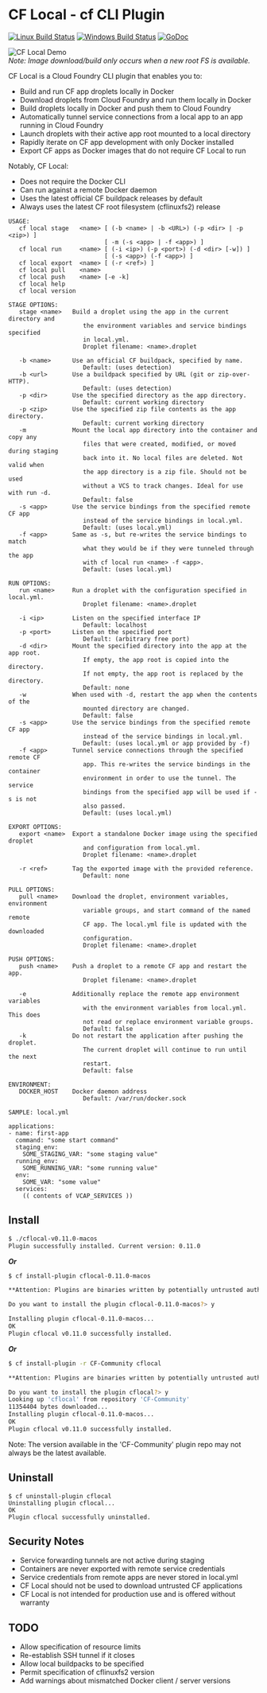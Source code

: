 # CF Local - cf CLI Plugin

[![Linux Build Status](https://travis-ci.org/sclevine/cflocal.svg?branch=master)](https://travis-ci.org/sclevine/cflocal)
[![Windows Build Status](https://ci.appveyor.com/api/projects/status/tbaf399k1d60q78j/branch/master?svg=true)](https://ci.appveyor.com/project/sclevine/cflocal/branch/master)
[![GoDoc](https://godoc.org/github.com/sclevine/cflocal?status.svg)](https://godoc.org/github.com/sclevine/cflocal)

![CF Local Demo](https://raw.githubusercontent.com/sclevine/cflocal/master/assets/cflocal-demo.gif) \
*Note: Image download/build only occurs when a new root FS is available.*

CF Local is a Cloud Foundry CLI plugin that enables you to:

* Build and run CF app droplets locally in Docker
* Download droplets from Cloud Foundry and run them locally in Docker
* Build droplets locally in Docker and push them to Cloud Foundry
* Automatically tunnel service connections from a local app to an app running in Cloud Foundry
* Launch droplets with their active app root mounted to a local directory
* Rapidly iterate on CF app development with only Docker installed
* Export CF apps as Docker images that do not require CF Local to run

Notably, CF Local:

* Does not require the Docker CLI
* Can run against a remote Docker daemon
* Uses the latest official CF buildpack releases by default
* Always uses the latest CF root filesystem (cflinuxfs2) release

```
USAGE:
   cf local stage   <name> [ (-b <name> | -b <URL>) (-p <dir> | -p <zip>) ]
                           [ -m (-s <app> | -f <app>) ]
   cf local run     <name> [ (-i <ip>) (-p <port>) (-d <dir> [-w]) ]
                           [ (-s <app>) (-f <app>) ]
   cf local export  <name> [ (-r <ref>) ]
   cf local pull    <name>
   cf local push    <name> [-e -k]
   cf local help
   cf local version

STAGE OPTIONS:
   stage <name>   Build a droplet using the app in the current directory and
                     the environment variables and service bindings specified
                     in local.yml.
                     Droplet filename: <name>.droplet

   -b <name>      Use an official CF buildpack, specified by name.
                     Default: (uses detection)
   -b <url>       Use a buildpack specified by URL (git or zip-over-HTTP).
                     Default: (uses detection)
   -p <dir>       Use the specified directory as the app directory.
                     Default: current working directory
   -p <zip>       Use the specified zip file contents as the app directory.
                     Default: current working directory
   -m             Mount the local app directory into the container and copy any
                     files that were created, modified, or moved during staging
                     back into it. No local files are deleted. Not valid when
                     the app directory is a zip file. Should not be used
                     without a VCS to track changes. Ideal for use with run -d.
                     Default: false
   -s <app>       Use the service bindings from the specified remote CF app
                     instead of the service bindings in local.yml.
                     Default: (uses local.yml)
   -f <app>       Same as -s, but re-writes the service bindings to match
                     what they would be if they were tunneled through the app
                     with cf local run <name> -f <app>.
                     Default: (uses local.yml)

RUN OPTIONS:
   run <name>     Run a droplet with the configuration specified in local.yml.
                     Droplet filename: <name>.droplet

   -i <ip>        Listen on the specified interface IP
                     Default: localhost
   -p <port>      Listen on the specified port
                     Default: (arbitrary free port)
   -d <dir>       Mount the specified directory into the app at the app root.
                     If empty, the app root is copied into the directory.
                     If not empty, the app root is replaced by the directory.
                     Default: none
   -w             When used with -d, restart the app when the contents of the
                     mounted directory are changed.
                     Default: false
   -s <app>       Use the service bindings from the specified remote CF app
                     instead of the service bindings in local.yml.
                     Default: (uses local.yml or app provided by -f)
   -f <app>       Tunnel service connections through the specified remote CF
                     app. This re-writes the service bindings in the container
                     environment in order to use the tunnel. The service
                     bindings from the specified app will be used if -s is not
                     also passed.
                     Default: (uses local.yml)

EXPORT OPTIONS:
   export <name>  Export a standalone Docker image using the specified droplet
                     and configuration from local.yml.
                     Droplet filename: <name>.droplet

   -r <ref>       Tag the exported image with the provided reference.
                     Default: none

PULL OPTIONS:
   pull <name>    Download the droplet, environment variables, environment
                     variable groups, and start command of the named remote
                     CF app. The local.yml file is updated with the downloaded
                     configuration.
                     Droplet filename: <name>.droplet

PUSH OPTIONS:
   push <name>    Push a droplet to a remote CF app and restart the app.
                     Droplet filename: <name>.droplet

   -e             Additionally replace the remote app environment variables
                     with the environment variables from local.yml. This does
                     not read or replace environment variable groups.
                     Default: false
   -k             Do not restart the application after pushing the droplet.
                     The current droplet will continue to run until the next
                     restart.
                     Default: false

ENVIRONMENT:
   DOCKER_HOST    Docker daemon address
                     Default: /var/run/docker.sock

SAMPLE: local.yml

applications:
- name: first-app
  command: "some start command"
  staging_env:
    SOME_STAGING_VAR: "some staging value"
  running_env:
    SOME_RUNNING_VAR: "some running value"
  env:
    SOME_VAR: "some value"
  services:
    (( contents of VCAP_SERVICES ))
```

## Install

```bash
$ ./cflocal-v0.11.0-macos
Plugin successfully installed. Current version: 0.11.0
```
***Or***
```bash
$ cf install-plugin cflocal-0.11.0-macos

**Attention: Plugins are binaries written by potentially untrusted authors. Install and use plugins at your own risk.**

Do you want to install the plugin cflocal-0.11.0-macos?> y

Installing plugin cflocal-0.11.0-macos...
OK
Plugin cflocal v0.11.0 successfully installed.
```
***Or***
```bash
$ cf install-plugin -r CF-Community cflocal

**Attention: Plugins are binaries written by potentially untrusted authors. Install and use plugins at your own risk.**

Do you want to install the plugin cflocal?> y
Looking up 'cflocal' from repository 'CF-Community'
11354404 bytes downloaded...
Installing plugin cflocal-0.11.0-macos...
OK
Plugin cflocal v0.11.0 successfully installed.
```
Note: The version available in the 'CF-Community' plugin repo may not always be the latest available.

## Uninstall

```
$ cf uninstall-plugin cflocal
Uninstalling plugin cflocal...
OK
Plugin cflocal successfully uninstalled.
```

## Security Notes

* Service forwarding tunnels are not active during staging
* Containers are never exported with remote service credentials
* Service credentials from remote apps are never stored in local.yml
* CF Local should not be used to download untrusted CF applications
* CF Local is not intended for production use and is offered without warranty

## TODO

* Allow specification of resource limits
* Re-establish SSH tunnel if it closes
* Allow local buildpacks to be specified
* Permit specification of cflinuxfs2 version
* Add warnings about mismatched Docker client / server versions
